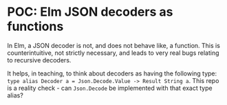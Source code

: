 # POC: Elm JSON decoders as functions

In Elm, a JSON decoder is not, and does not behave like, a function. This is counterintuitive, not strictly necessary, and leads to very real bugs relating to recursive decoders.

It helps, in teaching, to think about decoders as having the following type: `type alias Decoder a = Json.Decode.Value -> Result String a`. This repo is a reality check - can `Json.Decode` be implemented with that exact type alias?
